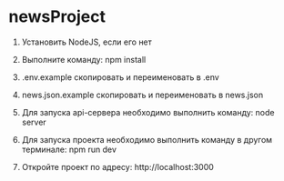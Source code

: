 # newsProject

1) Установить NodeJS, если его нет

2) Выполните команду:
   npm install

3) .env.example скопировать и переименовать в .env

4) news.json.example скопировать и переименовать в news.json

5) Для запуска api-сервера необходимо выполнить команду:
   node server

6) Для запуска проекта необходимо выполнить команду в другом терминале:
   npm run dev

7) Откройте проект по адресу:
   http://localhost:3000

